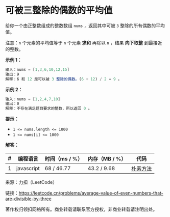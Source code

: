 # 可被三整除的偶数的平均值

给你一个由正整数组成的整数数组 `nums` ，返回其中可被 `3` 整除的所有偶数的平均值。

注意：`n` 个元素的平均值等于 `n` 个元素 **求和** 再除以 `n` ，结果 **向下取整** 到最接近的整数。

**示例 1：**

``` javascript
输入：nums = [1,3,6,10,12,15]
输出：9
解释：6 和 12 是可以被 3 整除的偶数。(6 + 12) / 2 = 9 。
```

**示例 2：**

``` javascript
输入：nums = [1,2,4,7,10]
输出：0
解释：不存在满足题目要求的整数，所以返回 0 。
```

**提示：**

- `1 <= nums.length <= 1000`
- `1 <= nums[i] <= 1000`

**解答：**

**#**|**编程语言**|**时间（ms / %）**|**内存（MB / %）**|**代码**
--|--|--|--|--
1|javascript|68 / 46.77|43.2 / 9.68|[朴素方法](./javascript/ac_v1.js)

来源：力扣（LeetCode）

链接：https://leetcode.cn/problems/average-value-of-even-numbers-that-are-divisible-by-three

著作权归领扣网络所有。商业转载请联系官方授权，非商业转载请注明出处。
